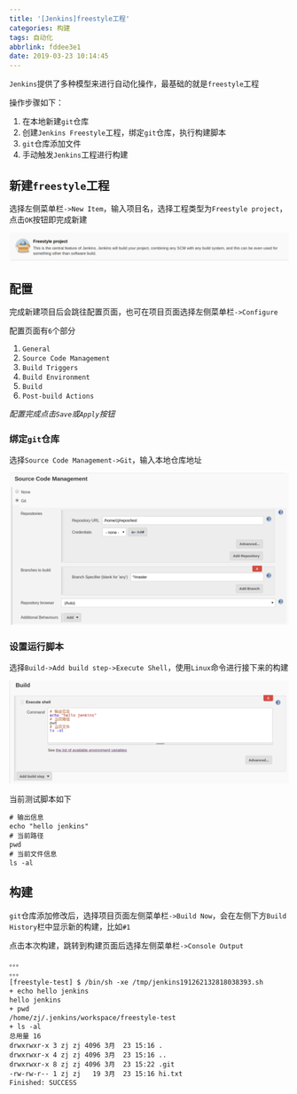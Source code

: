 ```yaml
---
title: '[Jenkins]freestyle工程'
categories: 构建
tags: 自动化
abbrlink: fddee3e1
date: 2019-03-23 10:14:45
---
```


`Jenkins`提供了多种模型来进行自动化操作，最基础的就是`freestyle`工程

操作步骤如下：

1. 在本地新建`git`仓库
2. 创建`Jenkins Freestyle`工程，绑定`git`仓库，执行构建脚本
3. `git`仓库添加文件
4. 手动触发`Jenkins`工程进行构建

## 新建`freestyle`工程

选择左侧菜单栏`->New Item`，输入项目名，选择工程类型为`Freestyle project`，点击`OK`按钮即完成新建

![](/imgs/Jenkins-freestyle工程/item-type-freestyle.png)

## 配置

完成新建项目后会跳往配置页面，也可在项目页面选择左侧菜单栏`->Configure`

配置页面有`6`个部分

1. `General`
2. `Source Code Management`
3. `Build Triggers`
4. `Build Environment`
5. `Build`
6. `Post-build Actions`

*配置完成点击`Save`或`Apply`按钮*

### 绑定`git`仓库

选择`Source Code Management->Git`，输入本地仓库地址

![](/imgs/Jenkins-freestyle工程/git-setting.png)

### 设置运行脚本

选择`Build->Add build step->Execute Shell`，使用`Linux`命令进行接下来的构建

![](/imgs/Jenkins-freestyle工程/build-script.png)

当前测试脚本如下

    # 输出信息
    echo "hello jenkins"
    # 当前路径
    pwd
    # 当前文件信息
    ls -al

## 构建

`git`仓库添加修改后，选择项目页面左侧菜单栏`->Build Now`，会在左侧下方`Build History`栏中显示新的构建，比如`#1`

点击本次构建，跳转到构建页面后选择左侧菜单栏`->Console Output`

    。。。
    。。。
    [freestyle-test] $ /bin/sh -xe /tmp/jenkins191262132818038393.sh
    + echo hello jenkins
    hello jenkins
    + pwd
    /home/zj/.jenkins/workspace/freestyle-test
    + ls -al
    总用量 16
    drwxrwxr-x 3 zj zj 4096 3月  23 15:16 .
    drwxrwxr-x 4 zj zj 4096 3月  23 15:16 ..
    drwxrwxr-x 8 zj zj 4096 3月  23 15:22 .git
    -rw-rw-r-- 1 zj zj   19 3月  23 15:16 hi.txt
    Finished: SUCCESS